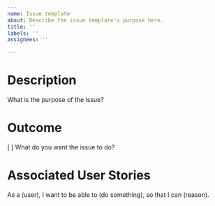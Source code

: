 ```yaml
---
name: Issue template
about: Describe the issue template's purpose here.
title: ''
labels: ''
assignees: ''

---
```


# Description
What is the purpose of the issue?

# Outcome
[ ] What do you want the issue to do?

# Associated User Stories
As a (user), I want to be able to (do something), so that I can (reason).
